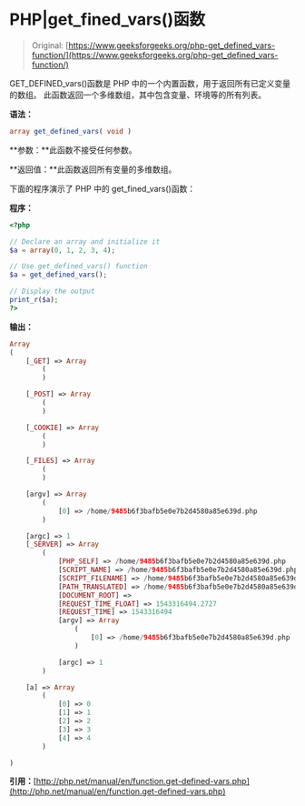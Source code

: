 # PHP|get_fined_vars()函数

> Original: [https://www.geeksforgeeks.org/php-get_defined_vars-function/](https://www.geeksforgeeks.org/php-get_defined_vars-function/)

GET_DEFINED_vars()函数是 PHP 中的一个内置函数，用于返回所有已定义变量的数组。 此函数返回一个多维数组，其中包含变量、环境等的所有列表。

**语法：**

```php
array get_defined_vars( void )
```

**参数：**此函数不接受任何参数。

**返回值：**此函数返回所有变量的多维数组。

下面的程序演示了 PHP 中的 get_fined_vars()函数：

**程序：**

```php
<?php

// Declare an array and initialize it
$a = array(0, 1, 2, 3, 4);

// Use get_defined_vars() function
$a = get_defined_vars();

// Display the output
print_r($a);
?>
```

**输出：**

```php
Array
(
    [_GET] => Array
        (
        )

    [_POST] => Array
        (
        )

    [_COOKIE] => Array
        (
        )

    [_FILES] => Array
        (
        )

    [argv] => Array
        (
            [0] => /home/9485b6f3bafb5e0e7b2d4580a85e639d.php
        )

    [argc] => 1
    [_SERVER] => Array
        (
            [PHP_SELF] => /home/9485b6f3bafb5e0e7b2d4580a85e639d.php
            [SCRIPT_NAME] => /home/9485b6f3bafb5e0e7b2d4580a85e639d.php
            [SCRIPT_FILENAME] => /home/9485b6f3bafb5e0e7b2d4580a85e639d.php
            [PATH_TRANSLATED] => /home/9485b6f3bafb5e0e7b2d4580a85e639d.php
            [DOCUMENT_ROOT] => 
            [REQUEST_TIME_FLOAT] => 1543316494.2727
            [REQUEST_TIME] => 1543316494
            [argv] => Array
                (
                    [0] => /home/9485b6f3bafb5e0e7b2d4580a85e639d.php
                )

            [argc] => 1
        )

    [a] => Array
        (
            [0] => 0
            [1] => 1
            [2] => 2
            [3] => 3
            [4] => 4
        )

)

```

**引用：**[http://php.net/manual/en/function.get-defined-vars.php](http://php.net/manual/en/function.get-defined-vars.php)
